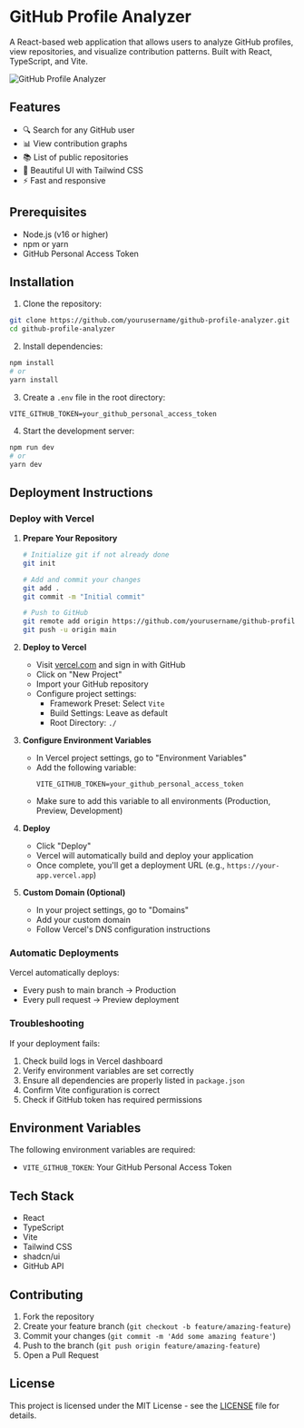 # GitHub Profile Analyzer

A React-based web application that allows users to analyze GitHub profiles, view repositories, and visualize contribution patterns. Built with React, TypeScript, and Vite.

![GitHub Profile Analyzer](public/Screenshot.png)



## Features

- 🔍 Search for any GitHub user
- 📊 View contribution graphs
- 📚 List of public repositories
- 🎨 Beautiful UI with Tailwind CSS
- ⚡ Fast and responsive

## Prerequisites

- Node.js (v16 or higher)
- npm or yarn
- GitHub Personal Access Token

## Installation

1. Clone the repository:
```bash
git clone https://github.com/yourusername/github-profile-analyzer.git
cd github-profile-analyzer
```

2. Install dependencies:
```bash
npm install
# or
yarn install
```

3. Create a `.env` file in the root directory:
```env
VITE_GITHUB_TOKEN=your_github_personal_access_token
```

4. Start the development server:
```bash
npm run dev
# or
yarn dev
```

## Deployment Instructions

### Deploy with Vercel

1. **Prepare Your Repository**
   ```bash
   # Initialize git if not already done
   git init
   
   # Add and commit your changes
   git add .
   git commit -m "Initial commit"
   
   # Push to GitHub
   git remote add origin https://github.com/yourusername/github-profile-analyzer.git
   git push -u origin main
   ```

2. **Deploy to Vercel**
   - Visit [vercel.com](https://vercel.com) and sign in with GitHub
   - Click on "New Project"
   - Import your GitHub repository
   - Configure project settings:
     - Framework Preset: Select `Vite`
     - Build Settings: Leave as default
     - Root Directory: `./`
   
3. **Configure Environment Variables**
   - In Vercel project settings, go to "Environment Variables"
   - Add the following variable:
     ```env
     VITE_GITHUB_TOKEN=your_github_personal_access_token
     ```
   - Make sure to add this variable to all environments (Production, Preview, Development)

4. **Deploy**
   - Click "Deploy"
   - Vercel will automatically build and deploy your application
   - Once complete, you'll get a deployment URL (e.g., `https://your-app.vercel.app`)

5. **Custom Domain (Optional)**
   - In your project settings, go to "Domains"
   - Add your custom domain
   - Follow Vercel's DNS configuration instructions

### Automatic Deployments

Vercel automatically deploys:
- Every push to main branch → Production
- Every pull request → Preview deployment

### Troubleshooting

If your deployment fails:
1. Check build logs in Vercel dashboard
2. Verify environment variables are set correctly
3. Ensure all dependencies are properly listed in `package.json`
4. Confirm Vite configuration is correct
5. Check if GitHub token has required permissions
## Environment Variables

The following environment variables are required:

- `VITE_GITHUB_TOKEN`: Your GitHub Personal Access Token

## Tech Stack

- React
- TypeScript
- Vite
- Tailwind CSS
- shadcn/ui
- GitHub API

## Contributing

1. Fork the repository
2. Create your feature branch (`git checkout -b feature/amazing-feature`)
3. Commit your changes (`git commit -m 'Add some amazing feature'`)
4. Push to the branch (`git push origin feature/amazing-feature`)
5. Open a Pull Request

## License

This project is licensed under the MIT License - see the [LICENSE](LICENSE) file for details.
